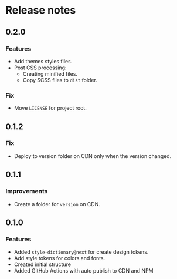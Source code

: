 # Release notes

## 0.2.0

### Features

- Add themes styles files.
- Post CSS processing:
  - Creating minified files.
  - Copy SCSS files to `dist` folder.

### Fix

- Move `LICENSE` for project root.

## 0.1.2

### Fix

- Deploy to version folder on CDN only when the version changed.
  
## 0.1.1

### Improvements

- Create a folder for `version` on CDN.

## 0.1.0

### Features

- Added `style-dictionary@next` for create design tokens.
- Add style tokens for colors and fonts.
- Created initial structure
- Added GitHub Actions with auto publish to CDN and NPM